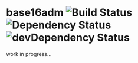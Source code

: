base16adm
![Build Status](https://travis-ci.org/pongstr/base16adm.svg?branch=master)
![Dependency Status](https://david-dm.org/pongstr/base16adm.svg?style=flat)
![devDependency Status](https://david-dm.org/pongstr/base16adm/dev-status.svg?style=flat)
=========

work in progress...
